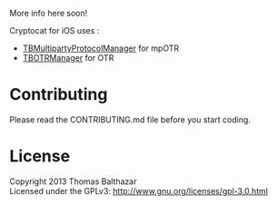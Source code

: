 More info here soon!

Cryptocat for iOS uses :
- [TBMultipartyProtocolManager](https://github.com/tbalthazar/TBMultipartyProtocolManager) for mpOTR
- [TBOTRManager](https://github.com/tbalthazar/TBOTRManager) for OTR

# Contributing

Please read the CONTRIBUTING.md file before you start coding.

# License

Copyright 2013 Thomas Balthazar  
Licensed under the GPLv3: http://www.gnu.org/licenses/gpl-3.0.html